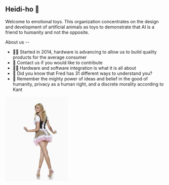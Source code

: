 ## Heidi-ho 👋

Welcome to emotional toys. This organization concentrates on the design and development of artificial animals as toys to demonstrate that AI is a friend to humanity and not the opposite.

About us --

* 🙋‍♀️ Started in 2014, hardware is advancing to allow us to build quality products for the average consumer
* 🌈 Contact us if you would like to contribute
* 👩‍💻 Hardware and software integration is what it is all about
* 🍿 Did you know that Fred has 31 different ways to understand you?
* 🧙 Remember the mighty power of ideas and belief in the good of humanity, privacy as a human right, and a discrete morality according to Kant

![image](heidi-ho.jpg)
